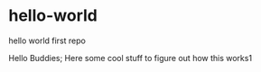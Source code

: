 # hello-world
hello world first repo

Hello Buddies;
Here some cool stuff to figure out how this works1
